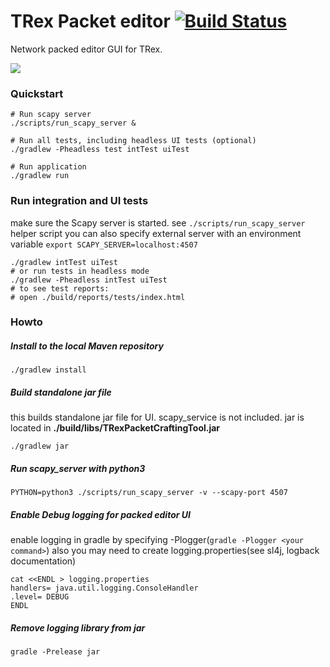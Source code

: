 # TRex Packet editor [![Build Status](https://travis-ci.org/kisel/trex-packet-editor-gui.svg?branch=master)](https://travis-ci.org/kisel/trex-packet-editor-gui)

Network packed editor GUI for TRex.

![](https://raw.githubusercontent.com/kisel/trex-packet-editor-gui/master/docs/trex-packet-editor-main-dlg.png)

### Quickstart
    # Run scapy server
    ./scripts/run_scapy_server &
    
    # Run all tests, including headless UI tests (optional) 
    ./gradlew -Pheadless test intTest uiTest
    
    # Run application
    ./gradlew run

### Run integration and UI tests
make sure the Scapy server is started. see `./scripts/run_scapy_server` helper script
you can also specify external server with an environment variable `export SCAPY_SERVER=localhost:4507`

    ./gradlew intTest uiTest
    # or run tests in headless mode
    ./gradlew -Pheadless intTest uiTest
    # to see test reports:
    # open ./build/reports/tests/index.html


### Howto

##### Install to the local Maven repository

    ./gradlew install

##### Build standalone jar file
this builds standalone jar file for UI. scapy_service is not included.
jar is located in **./build/libs/TRexPacketCraftingTool.jar**

    ./gradlew jar

##### Run scapy_server with python3
`PYTHON=python3 ./scripts/run_scapy_server -v --scapy-port 4507`

##### Enable Debug logging for packed editor UI
enable logging in gradle by specifying -Plogger(`gradle -Plogger <your command>`)
also you may need to create logging.properties(see sl4j, logback documentation)

```
cat <<ENDL > logging.properties
handlers= java.util.logging.ConsoleHandler
.level= DEBUG
ENDL
```

##### Remove logging library from jar

    gradle -Prelease jar

